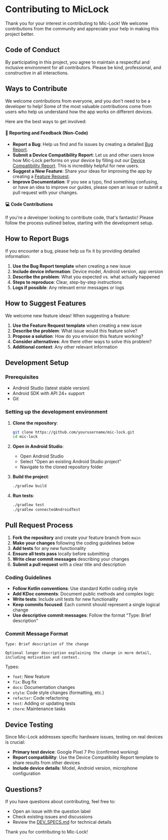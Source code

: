 # Contributing to MicLock

Thank you for your interest in contributing to Mic-Lock! We welcome contributions from the community and appreciate your help in making this project better.

## Code of Conduct

By participating in this project, you agree to maintain a respectful and inclusive environment for all contributors. Please be kind, professional, and constructive in all interactions.

## Ways to Contribute

We welcome contributions from everyone, and you don't need to be a developer to help! Some of the most valuable contributions come from users who help us understand how the app works on different devices.

Here are the best ways to get involved:

#### 📝 Reporting and Feedback (Non-Code)
- **Report a Bug**: Help us find and fix issues by creating a detailed [Bug Report](https://github.com/Dan8Oren/MicLock/issues/new?template=bug_report.md).
- **Submit a Device Compatibility Report**: Let us and other users know how Mic-Lock performs on your device by filling out our [Device Compatibility Report](https://github.com/Dan8Oren/MicLock/issues/new?template=device_compatibility.md). This is incredibly helpful for new users.
- **Suggest a New Feature**: Share your ideas for improving the app by creating a [Feature Request](https://github.com/Dan8Oren/MicLock/issues/new?template=feature_request.md).
- **Improve Documentation**: If you see a typo, find something confusing, or have an idea to improve our guides, please open an issue or submit a pull request with your changes.

#### 💻 Code Contributions
If you're a developer looking to contribute code, that's fantastic! Please follow the process outlined below, starting with the development setup.

## How to Report Bugs

If you encounter a bug, please help us fix it by providing detailed information:

1. **Use the Bug Report template** when creating a new issue
2. **Include device information**: Device model, Android version, app version
3. **Describe the problem**: What you expected vs. what actually happened
4. **Steps to reproduce**: Clear, step-by-step instructions
5. **Logs if possible**: Any relevant error messages or logs

## How to Suggest Features

We welcome new feature ideas! When suggesting a feature:

1. **Use the Feature Request template** when creating a new issue
2. **Describe the problem**: What issue would this feature solve?
3. **Propose a solution**: How do you envision this feature working?
4. **Consider alternatives**: Are there other ways to solve this problem?
5. **Additional context**: Any other relevant information

## Development Setup

### Prerequisites
- Android Studio (latest stable version)
- Android SDK with API 24+ support
- Git

### Setting up the development environment

1. **Clone the repository**:
   ```bash
   git clone https://github.com/yourusername/mic-lock.git
   cd mic-lock
   ```

2. **Open in Android Studio**:
   - Open Android Studio
   - Select "Open an existing Android Studio project"
   - Navigate to the cloned repository folder

3. **Build the project**:
   ```bash
   ./gradlew build
   ```

4. **Run tests**:
   ```bash
   ./gradlew test
   ./gradlew connectedAndroidTest
   ```

## Pull Request Process

1. **Fork the repository** and create your feature branch from `main`
2. **Make your changes** following the coding guidelines below
3. **Add tests** for any new functionality
4. **Ensure all tests pass** locally before submitting
5. **Write clear commit messages** describing your changes
6. **Submit a pull request** with a clear title and description

### Coding Guidelines

- **Follow Kotlin conventions**: Use standard Kotlin coding style
- **Add KDoc comments**: Document public methods and complex logic
- **Write tests**: Include unit tests for new functionality
- **Keep commits focused**: Each commit should represent a single logical change
- **Use descriptive commit messages**: Follow the format "Type: Brief description"

### Commit Message Format

```
Type: Brief description of the change

Optional longer description explaining the change in more detail,
including motivation and context.
```

Types:
- `feat`: New feature
- `fix`: Bug fix
- `docs`: Documentation changes
- `style`: Code style changes (formatting, etc.)
- `refactor`: Code refactoring
- `test`: Adding or updating tests
- `chore`: Maintenance tasks

## Device Testing

Since Mic-Lock addresses specific hardware issues, testing on real devices is crucial:

- **Primary test device**: Google Pixel 7 Pro (confirmed working)
- **Report compatibility**: Use the Device Compatibility Report template to share results from other devices
- **Include device details**: Model, Android version, microphone configuration

## Questions?

If you have questions about contributing, feel free to:
- Open an issue with the question label
- Check existing issues and discussions
- Review the [DEV_SPECS.md](DEV_SPECS.md) for technical details

Thank you for contributing to Mic-Lock!
